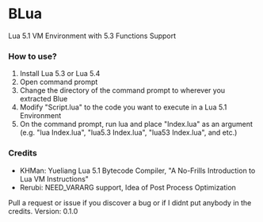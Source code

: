 # BLua
Lua 5.1 VM Environment with 5.3 Functions Support
### How to use?
1. Install Lua 5.3 or Lua 5.4
2. Open command prompt
3. Change the directory of the command prompt to wherever you extracted Blue
4. Modify "Script.lua" to the code you want to execute in a Lua 5.1 Environment
5. On the command prompt, run lua and place "Index.lua" as an argument (e.g. "lua Index.lua", "lua5.3 Index.lua", "lua53 Index.lua", and etc.)
### Credits
- KHMan: Yueliang Lua 5.1 Bytecode Compiler, "A No-Frills Introduction to Lua VM Instructions"
- Rerubi: NEED_VARARG support, Idea of Post Process Optimization

Pull a request or issue if you discover a bug or if I didnt put anybody in the credits.
Version: 0.1.0
